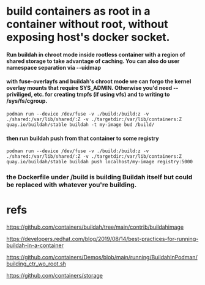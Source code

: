# build containers as root in a container without root, without exposing host's docker socket.

#### Run buildah in chroot mode inside rootless container with a region of shared storage to take advantage of caching. You can also do user namespace separation via --uidmap

#### with fuse-overlayfs and buildah's chroot mode we can forgo the kernel overlay mounts that require SYS_ADMIN. Otherwise you'd need --priviliged, etc. for creating tmpfs (if using vfs) and to writing to /sys/fs/cgroup.

    podman run --device /dev/fuse -v ./build:/build:z -v ./shared:/var/lib/shared/:Z -v ./targetdir:/var/lib/containers:Z quay.io/buildah/stable buildah -t my-image bud /build/

#### then run buildah push from that container to some registry

    podman run --device /dev/fuse -v ./build:/build:z -v ./shared:/var/lib/shared/:Z -v ./targetdir:/var/lib/containers:Z quay.io/buildah/stable buildah push localhost/my-image registry:5000

### the Dockerfile under /build is building Buildah itself but could be replaced with whatever you're building.

# refs
https://github.com/containers/buildah/tree/main/contrib/buildahimage

https://developers.redhat.com/blog/2019/08/14/best-practices-for-running-buildah-in-a-container

https://github.com/containers/Demos/blob/main/running/BuildahInPodman/building_ctr_wo_root.sh

https://github.com/containers/storage
